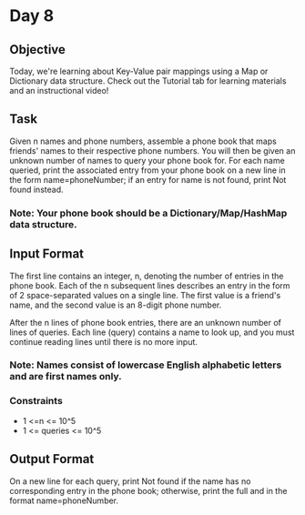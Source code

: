 # Day 8 


## Objective
Today, we're learning about Key-Value pair mappings using a Map or Dictionary data structure. Check out the Tutorial tab for learning materials and an instructional video!

## Task
Given n names and phone numbers, assemble a phone book that maps friends' names to their respective phone numbers. You will then be given an unknown number of names to query your phone book for. For each  name queried, print the associated entry from your phone book on a new line in the form name=phoneNumber; if an entry for name is not found, print Not found instead.

### Note: Your phone book should be a Dictionary/Map/HashMap data structure.

## Input Format

The first line contains an integer, n, denoting the number of entries in the phone book.
Each of the n subsequent lines describes an entry in the form of 2 space-separated values on a single line. The first value is a friend's name, and the second value is an 8-digit phone number.

After the n lines of phone book entries, there are an unknown number of lines of queries. Each line (query) contains a name to look up, and you must continue reading lines until there is no more input.

### Note: Names consist of lowercase English alphabetic letters and are first names only.

### Constraints

- 1 <=n <= 10^5
- 1 <= queries <= 10^5

## Output Format

On a new line for each query, print Not found if the name has no corresponding entry in the phone book; otherwise, print the full  and  in the format name=phoneNumber.